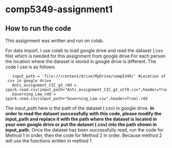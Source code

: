 # comp5349-assignment1
## How to run the code
This assignment was written and run on colab.

For data import, I use colab to load google drive and read the dataset (.csv file) which is needed for this assignment from google drive.For each person the location where the dataset is stored in google drive is different. The code I use is as follows.

```
   input_path = 'file:///content/drive/MyDrive/comp5349/' #Location of .csv in google drive
   Anti_assignment_CIC_g3_rdd = spark.read.csv(input_path+"Anti_assignment_CIC_g3_utf8.csv",header=True).rdd
   Governing_Law_rdd = spark.read.csv(input_path+"Governing_Law.csv",header=True).rdd
```      

The input_path here is the path of the dataset (.csv) in google drive. **In order to read the dataset successfully with this code, please modify the input_path and replace it with the path where the dataset is located in your own google drive or put the dataset (.csv) into the path shown in input_path.**
Once the dataset has been successfully read, run the code for Method 1 in order, then the code for Method 2 in order. Because method 2 will use the functions written in method 1

